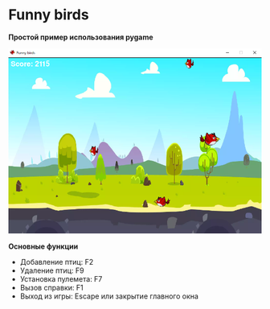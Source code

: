 # Funny birds
**Простой пример использования pygame**

![Смешные птички](images/funny_birds_game.png?raw=true "Смешные птички")

**Основные функции**
- Добавление птиц: F2
- Удаление птиц: F9
- Установка пулемета: F7
- Вызов справки: F1
- Выход из игры: Escape или закрытие главного окна
